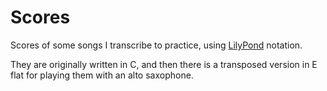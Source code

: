 # Scores

Scores of some songs I transcribe to practice, using [LilyPond](http://www.lilypond.org/) notation.

They are originally written in C, and then there is a transposed version in E
flat for playing them with an alto saxophone.
